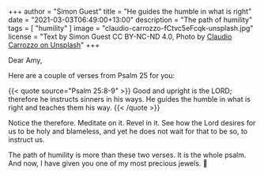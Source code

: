 +++
author = "Simon Guest"
title = "He guides the humble in what is right"
date = "2021-03-03T06:49:00+13:00"
description = "The path of humility"
tags = [ "humility" ]
image = "claudio-carrozzo-fCtvc5eFcqk-unsplash.jpg"
license = "Text by Simon Guest CC BY-NC-ND 4.0, Photo by [Claudio Carrozzo on Unsplash](https://unsplash.com/photos/fCtvc5eFcqk)"
+++

Dear Amy,

Here are a couple of verses from Psalm 25 for you:

{{< quote source="Psalm 25:8-9" >}}
Good and upright is the LORD; therefore he instructs sinners in his ways. He guides the humble in what is right and teaches them his way.
{{< /quote >}}

Notice the therefore. Meditate on it. Revel in it. See how the Lord desires for us to be holy and blameless, and yet he does not wait for that to be so, to instruct us.

The path of humility is more than these two verses. It is the whole psalm. And now, I have given you one of my most precious jewels. 🙏
